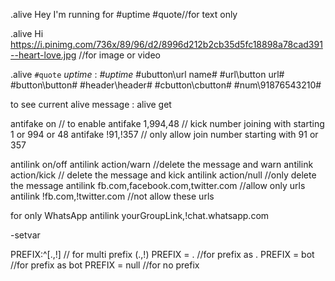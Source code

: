 .alive Hey I'm running for #uptime #quote//for text only

.alive Hi https://i.pinimg.com/736x/89/96/d2/8996d212b2cb35d5fc18898a78cad391--heart-love.jpg //for image or video

.alive ```#quote```
*uptime* : *#uptime*
#ubutton\url name# #url\button url#
#button\button# #header\header#
#cbutton\cbutton# #num\91876543210#

to see current alive message : alive get

antifake on       // to enable
antifake 1,994,48 // kick number joining with starting 1 or 994 or 48
antifake !91,!357 // only allow join number starting with 91 or 357

antilink on/off
antilink action/warn //delete the message and warn
antilink action/kick  // delete the message and kick
antilink action/null //only delete the message
antilink fb.com,facebook.com,twitter.com //allow only urls
antilink !fb.com,!twitter.com //not allow these urls

for only WhatsApp antilink yourGroupLink,!chat.whatsapp.com

-setvar 

PREFIX:^[.,!] // for multi prefix (.,!)
PREFIX = .    //for prefix as .
PREFIX = bot  //for prefix as bot
PREFIX = null //for no prefix
